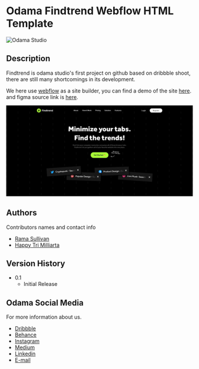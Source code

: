 # Odama Findtrend Webflow HTML Template

![Odama Studio](https://odama.io/assets/images/logo_studio.svg)

## Description

Findtrend is odama studio's first project on github based on dribbble shoot, there are still many shortcomings in its development.

We here use [webflow](https://webflow.com/) as a site builder, you can find a demo of the site [here](https://findtrend.webflow.io/). and figma source link is [here](https://www.figma.com/file/lnrobhtiAqRHO9JRhoVdVl/Findtrend-Webflow?node-id=0%3A1).

![findtrend preview](findtrend.jpg)


## Authors

Contributors names and contact info

- [Rama Sullivan](https://www.linkedin.com/in/aezo27/)
- [Happy Tri Milliarta](https://dribbble.com/milliarta)

## Version History

- 0.1
  - Initial Release

## Odama Social Media

For more information about us.

- [Dribbble](https://dribbble.com/odamastudio)
- [Behance](https://www.behance.net/odamastudio)
- [Instagram](https://www.instagram.com/odamastudio/)
- [Medium](https://medium.com/odama)
- [Linkedin](https://www.linkedin.com/company/odamastudio)
- [E-mail](mailto:hellodama@gmail.com)
